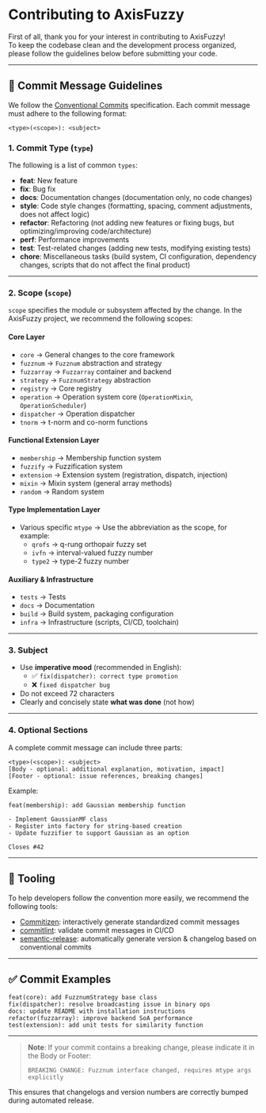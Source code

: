 # Contributing to AxisFuzzy

First of all, thank you for your interest in contributing to AxisFuzzy!  
To keep the codebase clean and the development process organized, please follow the guidelines below before submitting your code.

---

## 📝 Commit Message Guidelines

We follow the [Conventional Commits](https://www.conventionalcommits.org/) specification. Each commit message must adhere to the following format:

`<type>(<scope>): <subject>`

### 1. Commit Type (`type`)

The following is a list of common `types`:

- **feat**: New feature
- **fix**: Bug fix
- **docs**: Documentation changes (documentation only, no code changes)
- **style**: Code style changes (formatting, spacing, comment adjustments, does not affect logic)
- **refactor**: Refactoring (not adding new features or fixing bugs, but optimizing/improving code/architecture)
- **perf**: Performance improvements
- **test**: Test-related changes (adding new tests, modifying existing tests)
- **chore**: Miscellaneous tasks (build system, CI configuration, dependency changes, scripts that do not affect the final product)

---

### 2. Scope (`scope`)

`scope` specifies the module or subsystem affected by the change. In the AxisFuzzy project, we recommend the following scopes:

#### Core Layer
- `core` → General changes to the core framework
- `fuzznum` → `Fuzznum` abstraction and strategy
- `fuzzarray` → `Fuzzarray` container and backend
- `strategy` → `FuzznumStrategy` abstraction
- `registry` → Core registry
- `operation` → Operation system core (`OperationMixin`, `OperationScheduler`)
- `dispatcher` → Operation dispatcher
- `tnorm` → t-norm and co-norm functions

#### Functional Extension Layer
- `membership` → Membership function system
- `fuzzify` → Fuzzification system
- `extension` → Extension system (registration, dispatch, injection)
- `mixin` → Mixin system (general array methods)
- `random` → Random system

#### Type Implementation Layer
- Various specific `mtype` → Use the abbreviation as the scope, for example:
  - `qrofs` → q-rung orthopair fuzzy set
  - `ivfn` → interval-valued fuzzy number
  - `type2` → type-2 fuzzy number

#### Auxiliary & Infrastructure
- `tests` → Tests
- `docs` → Documentation
- `build` → Build system, packaging configuration
- `infra` → Infrastructure (scripts, CI/CD, toolchain)

---

### 3. Subject

- Use **imperative mood** (recommended in English):  
  - ✅ `fix(dispatcher): correct type promotion`  
  - ❌ `fixed dispatcher bug`  
- Do not exceed 72 characters  
- Clearly and concisely state **what was done** (not how)

---

### 4. Optional Sections

A complete commit message can include three parts:

```
<type>(<scope>): <subject>
[Body - optional: additional explanation, motivation, impact]
[Footer - optional: issue references, breaking changes]
```

Example:

```
feat(membership): add Gaussian membership function

- Implement GaussianMF class
- Register into factory for string-based creation
- Update fuzzifier to support Gaussian as an option

Closes #42
```

---

## 🚦 Tooling

To help developers follow the convention more easily, we recommend the following tools:

- [Commitizen](https://github.com/commitizen/cz-cli): interactively generate standardized commit messages
- [commitlint](https://github.com/conventional-changelog/commitlint): validate commit messages in CI/CD
- [semantic-release](https://semantic-release.gitbook.io/semantic-release/): automatically generate version & changelog based on conventional commits

---

## ✅ Commit Examples

```
feat(core): add FuzznumStrategy base class
fix(dispatcher): resolve broadcasting issue in binary ops
docs: update README with installation instructions
refactor(fuzzarray): improve backend SoA performance
test(extension): add unit tests for similarity function
```

---

> **Note**: If your commit contains a breaking change, please indicate it in the Body or Footer:
>
> ```
> BREAKING CHANGE: Fuzznum interface changed, requires mtype args explicitly
> ```

This ensures that changelogs and version numbers are correctly bumped during automated release.